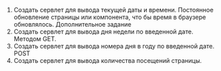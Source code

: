 1. Создать сервлет для вывода текущей даты и времени. Постоянное обновление страницы или
   компонента, что бы время в браузере обновлялось.
   Дополнительное задание
2. Создать сервлет для вывода дня недели по введенной дате. Методом GET.
3. Создать сервлет для вывода номера дня в году по введенной дате. POST
4. Создать сервлет для вывода количества посещений страницы.